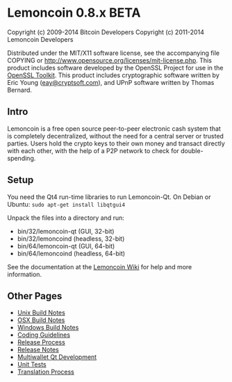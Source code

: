 Lemoncoin 0.8.x BETA
====================

Copyright (c) 2009-2014 Bitcoin Developers
Copyright (c) 2011-2014 Lemoncoin Developers

Distributed under the MIT/X11 software license, see the accompanying
file COPYING or http://www.opensource.org/licenses/mit-license.php.
This product includes software developed by the OpenSSL Project for use in the [OpenSSL Toolkit](http://www.openssl.org/). This product includes
cryptographic software written by Eric Young ([eay@cryptsoft.com](mailto:eay@cryptsoft.com)), and UPnP software written by Thomas Bernard.


Intro
---------------------
Lemoncoin is a free open source peer-to-peer electronic cash system that is
completely decentralized, without the need for a central server or trusted
parties.  Users hold the crypto keys to their own money and transact directly
with each other, with the help of a P2P network to check for double-spending.


Setup
---------------------
You need the Qt4 run-time libraries to run Lemoncoin-Qt. On Debian or Ubuntu:
	`sudo apt-get install libqtgui4`

Unpack the files into a directory and run:

- bin/32/lemoncoin-qt (GUI, 32-bit)
- bin/32/lemoncoind (headless, 32-bit)
- bin/64/lemoncoin-qt (GUI, 64-bit)
- bin/64/lemoncoind (headless, 64-bit)

See the documentation at the [Lemoncoin Wiki](http://lemoncoin.info)
for help and more information.


Other Pages
---------------------
- [Unix Build Notes](build-unix.md)
- [OSX Build Notes](build-osx.md)
- [Windows Build Notes](build-msw.md)
- [Coding Guidelines](coding.md)
- [Release Process](release-process.md)
- [Release Notes](release-notes.md)
- [Multiwallet Qt Development](multiwallet-qt.md)
- [Unit Tests](unit-tests.md)
- [Translation Process](translation_process.md)
